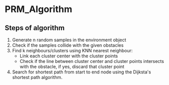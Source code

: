 # PRM_Algorithm

## Steps of algorithm

1. Generate n random samples in the environment object
2. Check if the samples collide with the given obstacles
3. Find k neighbours/clusters using KNN nearest neighbour:
     - Link each cluster center with the cluster points
     - Check if the line between cluster center and cluster points intersects with the obstacle, if yes, discard that cluster point
4. Search for shortest path from start to end node using the Dijksta's shortest path algorithm.
